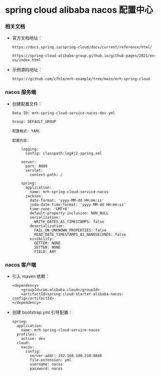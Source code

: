 
# spring cloud alibaba nacos 配置中心

### 相关文档

  * 官方文档地址：

        https://docs.spring.io/spring-cloud/docs/current/reference/html/

        https://spring-cloud-alibaba-group.github.io/github-pages/2021/en-us/index.html

  * 示例源码地址：

        https://github.com/zfhlm/mrh-example/tree/main/mrh-spring-cloud

### nacos 服务端

  * 创建配置文件：

        Data ID: mrh-spring-cloud-service-nacos-dev.yml

        Group: DEFAULT_GROUP

        配置格式: YAML

        配置内容:

            logging:
              config: classpath:log4j2-spring.xml

            server:
              port: 8899
              servlet:
                context-path: /

            spring:
              application:
                name: mrh-spring-cloud-service-nacos
              jackson:
                date-format: 'yyyy-MM-dd HH:mm:ss'
                joda-date-time-format: 'yyyy-MM-dd HH:mm:ss'
                time-zone: 'GMT+8'
                default-property-inclusion: NON_NULL
                serialization:
                  WRITE_DATES_AS_TIMESTAMPS: false
                deserialization:
                  FAIL_ON_UNKNOWN_PROPERTIES: false
                  READ_DATE_TIMESTAMPS_AS_NANOSECONDS: false
                visibility:
                  GETTER: NONE
                  SETTER: NONE
                  FIELD: ANY

### nacos 客户端

  * 引入 maven 依赖：

        <dependency>
            <groupId>com.alibaba.cloud</groupId>
            <artifactId>spring-cloud-starter-alibaba-nacos-config</artifactId>
        </dependency>

  * 创建 bootstrap.yml 引导配置：

        spring:
          application:
            name: mrh-spring-cloud-service-nacos
          profiles:
            active: dev
          cloud:
            nacos:
              config:
                server-addr: 192.168.140.210:8848
                file-extension: yml
                username: nacos
                password: nacos
